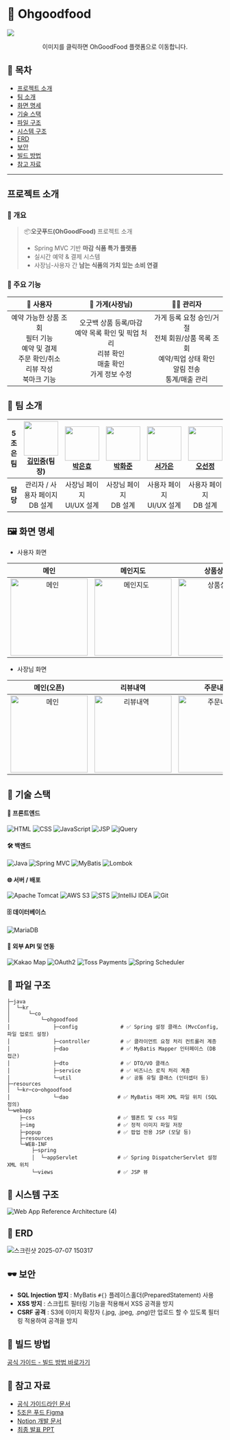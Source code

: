 # 🥖 Ohgoodfood
<a href="https://ohgoodfood.com/" >
<img src="https://github.com/user-attachments/assets/3a256130-789b-4b20-b158-7f429e61fd44">
</a>

<p align="center">이미지를 클릭하면 OhGoodFood 플랫폼으로 이동합니다.</p>

## 🔗 목차
- [프로젝트 소개](#프로젝트-소개)
- [팀 소개](#팀-소개)
- [화면 명세](#화면-명세)
- [기술 스택](#기술-스택)
- [파일 구조](#파일-구조)
- [시스템 구조](#시스템-구조)
- [ERD](#erd)
- [보안](#보안)
- [빌드 방법](#빌드-방법)
- [참고 자료](#참고-자료)
  
---

## 프로젝트 소개

### 📖 개요
> 📦**오굿푸드(OhGoodFood)** 프로젝트 소개
> 
> - Spring MVC 기반 **마감 식품 특가 플랫폼**  
> - 실시간 예약 & 결제 시스템  
> - 사장님-사용자 간 **남는 식품의 가치 있는 소비 연결**

### 🎯 주요 기능
| 👤 사용자   | 🏪 가게(사장님) | 👨‍💼 관리자   |
|:--------------:|:--------------:|:--------------:|
| 예약 가능한 상품 조회<br>필터 기능<br>예약 및 결제<br>주문 확인/취소<br>리뷰 작성<br>북마크 기능 | 오굿백 상품 등록/마감<br>예약 목록 확인 및 픽업 처리<br>리뷰 확인<br>매출 확인<br>가게 정보 수정 | 가게 등록 요청 승인/거절<br>전체 회원/상품 목록 조회<br>예약/픽업 상태 확인<br>알림 전송<br>통계/매출 관리 |

<a id="팀-소개"></a>
## 👥 팀 소개
| 5조은팀   | <img src="https://github.com/minsss0726.png" width="80"><br>[김민중](https://github.com/minsss0726)(팀장)        | <img src="https://github.com/parkeunhyo.png" width="80"><br>[박은효](https://github.com/parkeunhyo)        | <img src="https://github.com/window101.png" width="80"><br>[박화준](https://github.com/window101)        | <img src="https://github.com/gaaaani.png" width="80"><br>[서가은](https://github.com/gaaaani)        | <img src="https://github.com/sunJ0120.png" width="80"><br>[오선정](https://github.com/sunJ0120)        |
|----------|:----------------------------------------------------------------------------------------------------:|:----------------------------------------------------------------------------------------------------:|:----------------------------------------------------------------------------------------------------:|:----------------------------------------------------------------------------------------------------:|:----------------------------------------------------------------------------------------------------:|
| **담당** | 관리자 / 사용자 페이지<br>DB 설계                                                                       | 사장님 페이지<br>UI/UX 설계                                                                          | 사장님 페이지<br>DB 설계                                                                            | 사용자 페이지<br>UI/UX 설계                                                                         | 사용자 페이지<br>DB 설계                                                                             |


<a id="화면-명세"></a>
## 🖼 화면 명세

- 사용자 화면

| 메인 | 메인지도 | 상품상세 | 주문내역 | 마이페이지 |
|:----:|:--------:|:--------:|:--------:|:----------:|
| <img src="https://github.com/user-attachments/assets/43aa6b17-9378-47b3-b098-2de6e8a4c2d6" alt="메인" width="180"/> | <img src="https://github.com/user-attachments/assets/f13ebd3b-6e22-45fe-a9cd-fe929e625b17" alt="메인지도" width="180"/> | <img src="https://github.com/user-attachments/assets/6656aa0c-602e-4da0-b403-122009ff9dd2" alt="상품상세" width="180"/> | <img src="https://github.com/user-attachments/assets/c2daa586-8c56-45ea-96e7-67598ce15a7d" alt="주문내역" width="180"/> | <img src="https://github.com/user-attachments/assets/cd7d4e25-2888-4b75-994f-b21195825806" alt="마이페이지" width="180"/> |

- 사장님 화면

| 메인(오픈) | 리뷰내역 | 주문내역 | 마이페이지 | 매출확인 |
|:----------:|:--------:|:--------:|:----------:|:--------:|
| <img src="https://github.com/user-attachments/assets/b1b91feb-a539-4a39-ad78-97061166c063" alt="메인" width="180"/> | <img src="https://github.com/user-attachments/assets/4432ca39-bb22-4ea6-97b5-11679abad75c" alt="리뷰내역" width="180"/> | <img src="https://github.com/user-attachments/assets/8b45886f-0bfa-49ec-8aca-243893ae0c9a" alt="주문내역" width="180"/> | <img src="https://github.com/user-attachments/assets/7853e635-3874-4cbd-90c6-1a020610c1b2" alt="마이페이지" width="180"/> | <img src="https://github.com/user-attachments/assets/b1ab4c36-164d-4c45-957c-8c67ebaeaa441" alt="매출확인" width="180"/> |


<a id="기술-스택"></a>
## 🔧 기술 스택

#### 📌 프론트엔드  
![HTML](https://img.shields.io/badge/HTML5-E34F26?style=for-the-badge&logo=html5&logoColor=white)
![CSS](https://img.shields.io/badge/CSS3-1572B6?style=for-the-badge&logo=css3&logoColor=white)
![JavaScript](https://img.shields.io/badge/JavaScript-F7DF1E?style=for-the-badge&logo=javascript&logoColor=black)
![JSP](https://img.shields.io/badge/JSP-007396?style=for-the-badge&logo=java&logoColor=white)
![jQuery](https://img.shields.io/badge/jQuery-0769AD?style=for-the-badge&logo=jquery&logoColor=white)

#### 🛠 백엔드  
![Java](https://img.shields.io/badge/Java-007396?style=for-the-badge&logo=java&logoColor=white)
![Spring MVC](https://img.shields.io/badge/Spring%20MVC-6DB33F?style=for-the-badge&logo=spring&logoColor=white)
![MyBatis](https://img.shields.io/badge/MyBatis-000000?style=for-the-badge&logo=apache&logoColor=white)
![Lombok](https://img.shields.io/badge/Lombok-FF0000?style=for-the-badge&logo=lombok&logoColor=white)

#### 🌐 서버 / 배포  
![Apache Tomcat](https://img.shields.io/badge/Tomcat-F8DC75?style=for-the-badge&logo=apachetomcat&logoColor=black)
![AWS S3](https://img.shields.io/badge/Amazon_S3-569A31?style=for-the-badge&logo=amazonaws&logoColor=white)
![STS](https://img.shields.io/badge/STS-6DB33F?style=for-the-badge&logo=spring&logoColor=white)
![IntelliJ IDEA](https://img.shields.io/badge/IntelliJIDEA-000000?style=for-the-badge&logo=intellijidea&logoColor=white)
![Git](https://img.shields.io/badge/Git-F05032?style=for-the-badge&logo=git&logoColor=white)

#### 🗄 데이터베이스  
![MariaDB](https://img.shields.io/badge/MariaDB-003545?style=for-the-badge&logo=mariadb&logoColor=white)

#### 🔌 외부 API 및 연동  
![Kakao Map](https://img.shields.io/badge/Kakao%20Map-FFCD00?style=for-the-badge&logo=kakaotalk&logoColor=000000)
![OAuth2](https://img.shields.io/badge/OAuth2-3C3C3C?style=for-the-badge&logo=openid&logoColor=white)
![Toss Payments](https://img.shields.io/badge/Toss%20Payments-1B64DA?style=for-the-badge&logo=toss&logoColor=white)
![Spring Scheduler](https://img.shields.io/badge/Scheduler-6DB33F?style=for-the-badge&logo=spring&logoColor=white)


<a id="파일-구조"></a>
## 📂 파일 구조
```plaintext
├─java
│  └─kr
│      └─co
│          └─ohgoodfood
│              ├─config              # ✅ Spring 설정 클래스 (MvcConfig, 파일 업로드 설정)
│              ├─controller          # ✅ 클라이언트 요청 처리 컨트롤러 계층
│              ├─dao                 # ✅ MyBatis Mapper 인터페이스 (DB 접근)
│              ├─dto                 # ✅ DTO/VO 클래스
│              ├─service             # ✅ 비즈니스 로직 처리 계층
│              └─util                # ✅ 공통 유틸 클래스 (인터셉터 등)
├─resources
│  └─kr─co─ohgoodfood
│              └─dao                # ✅ MyBatis 매퍼 XML 파일 위치 (SQL 정의)
└─webapp
    ├─css                           # ✅ 웹폰트 및 css 파일
    ├─img                           # ✅ 정적 이미지 파일 저장
    ├─popup                         # ✅ 팝업 전용 JSP (모달 등)
    ├─resources                     
    └─WEB-INF
        ├─spring
        │  └─appServlet             # ✅ Spring DispatcherServlet 설정 XML 위치
        └─views                     # ✅ JSP 뷰
```

<a id="시스템-구조"></a>
## 🧱 시스템 구조
![Web App Reference Architecture (4)](https://github.com/user-attachments/assets/80b0beb8-da97-40cc-8f59-39cdda950769)

<a id="erd"></a>
## 🧾 ERD
![스크린샷 2025-07-07 150317](https://github.com/user-attachments/assets/263012c9-a619-4776-83f9-20d20f1df6fc)

<a id="보안"></a>
## 🕶️ 보안
- **SQL Injection 방지** : MyBatis `#{}` 플레이스홀더(PreparedStatement) 사용  
- **XSS 방지** : 스크립트 필터링 기능을 적용해서 XSS 공격을 방지
- **CSRF 공격** : S3에 이미지 확장자 (.jpg, .jpeg, .png)만 업로드 할 수 있도록 필터링 적용하여 공격을 방지

<a id="빌드-방법"></a>
## 🚀 빌드 방법

[공식 가이드 - 빌드 방법 바로가기](https://ohgoodteam.github.io/OhGoodFood/#%EB%B9%8C%EB%93%9C-%EB%B0%A9%EB%B2%95)

<a id="참고-자료"></a>
## 📖 참고 자료

- [공식 가이드라인 문서](https://ohgoodteam.github.io/OhGoodFood/)
- [5조은 푸드 Figma](https://www.figma.com/design/f2ieVUQKNfVIqfFrbhewRq/1%EC%B0%A8%ED%94%84%EB%A1%9C%EC%A0%9D%ED%8A%B8-5%EC%A1%B0%EC%9D%80%ED%91%B8%EB%93%9C-?node-id=0-1&t=LuMCejmAHiOSvYMK-1)
- [Notion 개발 문서](https://www.notion.so/1-200008e1b24b808889becafb6796e3cb?source=copy_link)
- [최종 발표 PPT](https://www.canva.com/design/DAGscPRea8Y/DAbihV2EW7xIso0zTB5fFw/view?utm_content=DAGscPRea8Y&utm_campaign=designshare&utm_medium=link2&utm_source=uniquelinks&utlId=h74728b40d1)
